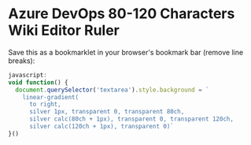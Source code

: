 # Azure DevOps 80-120 Characters Wiki Editor Ruler

Save this as a bookmarklet in your browser's bookmark bar (remove line breaks):

```javascript
javascript:
void function() {
  document.querySelector('textarea').style.background = `
    linear-gradient(
      to right,
      silver 1px, transparent 0, transparent 80ch,
      silver calc(80ch + 1px), transparent 0, transparent 120ch,
      silver calc(120ch + 1px), transparent 0)`
}()
```
